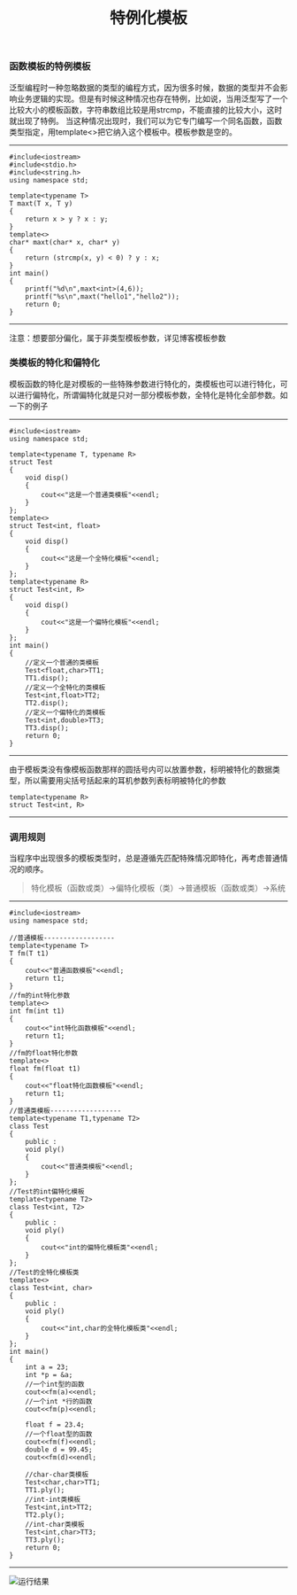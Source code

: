 ﻿---
layout: post
title: "特例化模板"
data: 2017-12-8
description: "特例化模板"
tag: STL
---

### 函数模板的特例模板 ###
泛型编程时一种忽略数据的类型的编程方式，因为很多时候，数据的类型并不会影响业务逻辑的实现。但是有时候这种情况也存在特例，比如说，当用泛型写了一个比较大小的模板函数，字符串数组比较是用strcmp，不能直接的比较大小，这时就出现了特例。
当这种情况出现时，我们可以为它专门编写一个同名函数，函数类型指定，用template<>把它纳入这个模板中。模板参数是空的。


----------

    #include<iostream>
    #include<stdio.h>
    #include<string.h>
    using namespace std;

    template<typename T>
    T maxt(T x, T y)
    {
        return x > y ? x : y;
    }
    template<>
    char* maxt(char* x, char* y)
    {
        return (strcmp(x, y) < 0) ? y : x;
    }
    int main()
    {
        printf("%d\n",maxt<int>(4,6));
        printf("%s\n",maxt("hello1","hello2"));
        return 0;
    }
    


----------
注意：想要部分偏化，属于非类型模板参数，详见博客模板参数

### 类模板的特化和偏特化 ###
模板函数的特化是对模板的一些特殊参数进行特化的，类模板也可以进行特化，可以进行偏特化，所谓偏特化就是只对一部分模板参数，全特化是特化全部参数。如一下的例子


----------

    #include<iostream>
    using namespace std;

    template<typename T, typename R>
    struct Test
    {
        void disp()
        {
            cout<<"这是一个普通类模板"<<endl;
        }
    };
    template<>
    struct Test<int, float>
    {
        void disp()
        {
            cout<<"这是一个全特化模板"<<endl;
        }
    };
    template<typename R>
    struct Test<int, R>
    {
        void disp()
        {
            cout<<"这是一个偏特化模板"<<endl;
        }
    };
    int main()
    {
        //定义一个普通的类模板
        Test<float,char>TT1;
        TT1.disp();
        //定义一个全特化的类模板
        Test<int,float>TT2;
        TT2.disp();
        //定义一个偏特化的类模板
        Test<int,double>TT3;
        TT3.disp();
        return 0;
    }
----------
由于模板类没有像模板函数那样的圆括号内可以放置参数，标明被特化的数据类型，所以需要用尖括号括起来的耳机参数列表标明被特化的参数

    template<typename R>
    struct Test<int, R>


----------
### 调用规则 ###

当程序中出现很多的模板类型时，总是遵循先匹配特殊情况即特化，再考虑普通情况的顺序。

> 特化模板（函数或类）->偏特化模板（类）->普通模板（函数或类）->系统


----------

    #include<iostream>
    using namespace std;

    //普通模板------------------
    template<typename T>
    T fm(T t1)
    {
        cout<<"普通函数模板"<<endl;
        return t1;
    }
    //fm的int特化参数
    template<>
    int fm(int t1)
    {
        cout<<"int特化函数模板"<<endl;
        return t1;
    }
    //fm的float特化参数
    template<>
    float fm(float t1)
    {
        cout<<"float特化函数模板"<<endl;
        return t1;
    }
    //普通类模板------------------
    template<typename T1,typename T2>
    class Test
    {
        public :
        void ply()
        {
            cout<<"普通类模板"<<endl;
        }
    };
    //Test的int偏特化模板
    template<typename T2>
    class Test<int, T2>
    {
        public :
        void ply()
        {
            cout<<"int的偏特化模板类"<<endl;
        }
    };
    //Test的全特化模板类
    template<>
    class Test<int, char>
    {
        public :
        void ply()
        {
            cout<<"int,char的全特化模板类"<<endl;
        }
    };
    int main()
    {
        int a = 23;
        int *p = &a;
        //一个int型的函数
        cout<<fm(a)<<endl;
        //一个int *行的函数
        cout<<fm(p)<<endl;

        float f = 23.4;
        //一个float型的函数
        cout<<fm(f)<<endl;
        double d = 99.45;
        cout<<fm(d)<<endl;

        //char-char类模板
        Test<char,char>TT1;
        TT1.ply();
        //int-int类模板
        Test<int,int>TT2;
        TT2.ply();
        //int-char类模板
        Test<int,char>TT3;
        TT3.ply();
        return 0;
    }


----------
![运行结果][1]



  [1]: https://www.github.com/tiancaimengmengliang.github.io/images/posts/STL3